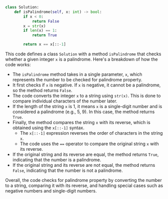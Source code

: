 ```python
class Solution:
    def isPalindrome(self, x: int) -> bool:
        if x < 0:
            return False
        x = str(x)
        if len(x) == 1:
            return True

        return x == x[::-1]
```

This code defines a class `Solution` with a method `isPalindrome` that checks whether a given integer `x` is a palindrome. Here's a breakdown of how the code works:

- The `isPalindrome` method takes in a single parameter, `x`, which represents the number to be checked for palindrome property.
- It first checks if `x` is negative. If `x` is negative, it cannot be a palindrome, so the method returns `False`.
- The code converts the integer `x` to a string using `str(x)`. This is done to compare individual characters of the number later.
- If the length of the string `x` is 1, it means `x` is a single-digit number and is considered a palindrome (e.g., 5, 9). In this case, the method returns `True`.
- Finally, the method compares the string `x` with its reverse, which is obtained using the `x[::-1]` syntax.
  - The `x[::-1]` expression reverses the order of characters in the string `x`.
  - The code uses the `==` operator to compare the original string `x` with its reverse.
- If the original string and its reverse are equal, the method returns `True`, indicating that the number is a palindrome.
- If the original string and its reverse are not equal, the method returns `False`, indicating that the number is not a palindrome.

Overall, the code checks for palindrome property by converting the number to a string, comparing it with its reverse, and handling special cases such as negative numbers and single-digit numbers.
